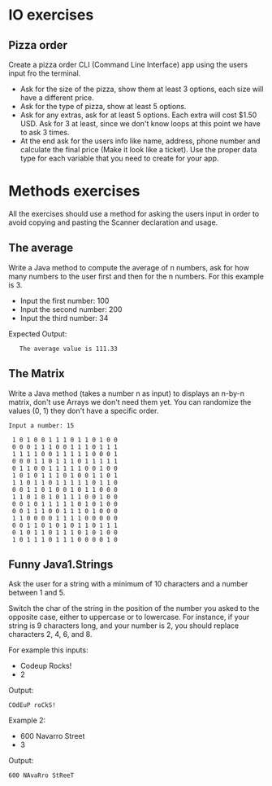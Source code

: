# IO exercises
## Pizza order

Create a pizza order CLI (Command Line Interface) app using the users input fro the terminal.

- Ask for the size of the pizza, show them at least 3 options, each size will have a different price.
- Ask for the type of pizza, show at least 5 options.
- Ask for any extras, ask for at least 5 options. Each extra will cost $1.50 USD. Ask for 3 at least, since we don't know loops at this point we have to ask 3 times.
- At the end ask for the users info like name, address, phone number and calculate the final price  (Make it look like a ticket). Use the proper data type for each variable that you need to create for your app.

# Methods exercises

All the exercises should use a method for asking the users input in order to avoid copying and pasting the Scanner declaration and usage.

## The average

Write a Java method to compute the average of n numbers, ask for how many numbers to the user first and then for the n numbers. For this example is 3.
   - Input the first number: 100 
   - Input the second number: 200
   - Input the third number: 34
   
Expected Output:
```   
   The average value is 111.33
```

## The Matrix

Write a Java method (takes a number n as input) to displays an n-by-n matrix, don't use Arrays we don't need them yet. You can randomize the values (0, 1) they don't have a specific order.

```
Input a number: 15 
                                  
 1 0 1 0 0 1 1 1 0 1 1 0 1 0 0                            
 0 0 0 1 1 1 0 0 1 1 1 0 1 1 1                            
 1 1 1 1 0 0 1 1 1 1 1 0 0 0 1                            
 0 0 0 1 1 0 1 1 1 0 1 1 1 1 1                            
 0 1 1 0 0 1 1 1 1 1 0 0 1 0 0                            
 1 0 1 0 1 1 1 0 1 0 0 1 1 0 1                            
 1 1 0 1 1 0 1 1 1 1 1 0 1 1 0                            
 0 0 1 1 0 1 0 0 1 0 1 1 0 0 0                            
 1 1 0 1 0 1 0 1 1 1 0 0 1 0 0                            
 0 0 1 0 1 1 1 1 1 0 1 0 1 0 0                            
 0 0 1 1 1 0 0 1 1 1 0 1 0 0 0                            
 1 1 0 0 0 0 1 1 1 1 0 0 0 0 0                            
 0 0 1 1 0 1 0 1 0 1 1 0 1 1 1                            
 0 1 0 1 1 0 1 1 1 0 1 0 1 0 0                            
 1 0 1 1 1 0 1 1 1 0 0 0 0 1 0 
 ```
 ## Funny Java1.Strings
 
 Ask the user for a string with a minimum of 10 characters and a number between 1 and 5. 
 
 Switch the char of the string in the position of the number you asked to the opposite case, either to uppercase or to lowercase. For instance, if your string is 9 characters long, and your number is 2, you should replace characters 2, 4, 6, and 8.
 
 For example this inputs:
 
 - Codeup Rocks!
 - 2
 
 Output:
 ```
 COdEuP roCkS!
 ```
 Example 2:
  - 600 Navarro Street 
  - 3
  
  Output:
  ```
  600 NAvaRro StReeT
  ```